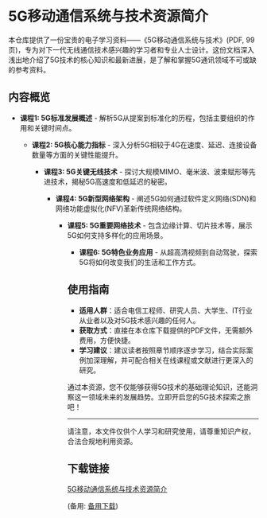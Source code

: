 # 5G移动通信系统与技术资源简介

本仓库提供了一份宝贵的电子学习资料——《5G移动通信系统与技术》(PDF, 99页)，专为对下一代无线通信技术感兴趣的学习者和专业人士设计。这份文档深入浅出地介绍了5G技术的核心知识和最新进展，是了解和掌握5G通讯领域不可或缺的参考资料。

## 内容概览

- **课程1: 5G标准发展概述** - 解析5G从提案到标准化的历程，包括主要组织的作用和关键时间点。

  - **课程2: 5G核心能力指标** - 深入分析5G相较于4G在速度、延迟、连接设备数量等方面的关键性能提升。

    - **课程3: 5G关键无线技术** - 探讨大规模MIMO、毫米波、波束赋形等先进技术，揭秘5G高速度和低延迟的秘密。

      - **课程4: 5G新型网络架构** - 阐述5G如何通过软件定义网络(SDN)和网络功能虚拟化(NFV)革新传统网络结构。

        - **课程5: 5G重要网络技术** - 包含边缘计算、切片技术等，展示5G如何支持多样化的应用场景。

          - **课程6: 5G特色业务应用** - 从超高清视频到自动驾驶，探索5G将如何改变我们的生活和工作方式。

          ## 使用指南

          - **适用人群**：适合电信工程师、研究人员、大学生、IT行业从业者以及对5G技术感兴趣的任何人。
          - **获取方式**：直接在本仓库下载提供的PDF文件，无需额外费用，方便快捷。
          - **学习建议**：建议读者按照章节顺序逐步学习，结合实际案例加深理解，并可配合相关在线课程或文献进行更深入的研究。

          通过本资源，您不仅能够获得5G技术的基础理论知识，还能洞察这一领域未来的发展趋势。立即开启您的5G技术探索之旅吧！

          ---

          请注意，本文件仅供个人学习和研究使用，请尊重知识产权，合法合规地利用资源。

          ## 下载链接
          [5G移动通信系统与技术资源简介](https://pan.quark.cn/s/7155dd37b2e5) 

          (备用: [备用下载](https://pan.baidu.com/s/10yOofDNnccMsu7lzLE3-Dg?pwd=1234))
